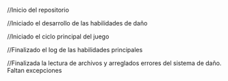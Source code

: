 //Inicio del repositorio

//Iniciado el desarrollo de las habilidades de daño

//Iniciado el ciclo principal del juego

//Finalizado el log de las habilidades principales

//Finalizada la lectura de archivos y arreglados errores del sistema de daño. Faltan excepciones